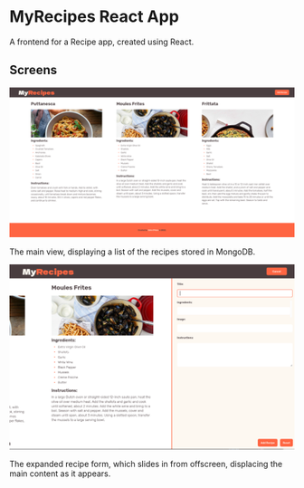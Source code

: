 # MyRecipes React App

A frontend for a Recipe app, created using React.

## Screens

![Main Overview](screenshots/overview.png)

The main view, displaying a list of the recipes stored in MongoDB.

![Add Dialog](screenshots/addform.png)

The expanded recipe form, which slides in from offscreen, displacing the main content as it appears.

